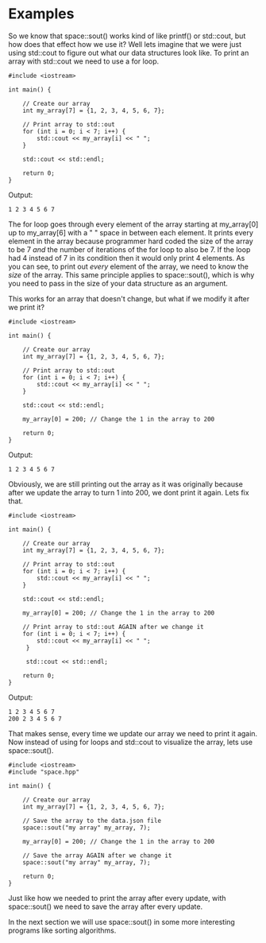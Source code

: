 # Examples

So we know that space::sout() works kind of like printf() or std::cout, 
but how does that effect how we use it? Well lets imagine that we were 
just using std::cout to figure out what our data structures look like. 
To print an array with std::cout we need to use a for loop.

	#include <iostream>
	
	int main() {
		
		// Create our array
		int my_array[7] = {1, 2, 3, 4, 5, 6, 7};
		
		// Print array to std::out
		for (int i = 0; i < 7; i++) {
			std::cout << my_array[i] << " ";
	    }
		
	    std::cout << std::endl;
		
		return 0;
	}

Output: 

	1 2 3 4 5 6 7

The for loop goes through every element of the array starting at my_array[0] 
up to my_array[6] with a " " space in between each element. It prints 
every element in the array because programmer hard coded the size of the 
array to be 7 *and* the number of iterations of the for loop to also be 7. 
If the loop had 4 instead of 7 in its condition then it would only 
print 4 elements. As you can see, to print out *every* element of the array, 
we need to know the *size* of the array. This same principle applies to 
space::sout(), which is why you need to pass in the size of your data 
structure as an argument. 

This works for an array that doesn't change, but what if we modify it 
after we print it?

	#include <iostream>
	
	int main() {
		
		// Create our array
		int my_array[7] = {1, 2, 3, 4, 5, 6, 7};
		
		// Print array to std::out
		for (int i = 0; i < 7; i++) {
			std::cout << my_array[i] << " ";
	    }
		
	    std::cout << std::endl;
		
	    my_array[0] = 200; // Change the 1 in the array to 200
		
		return 0;
	}

Output: 

	1 2 3 4 5 6 7

Obviously, we are still printing out the array as it was originally because 
after we update the array to turn 1 into 200, we dont print it again. Lets 
fix that.

	#include <iostream>
	
	int main() {
		
		// Create our array
		int my_array[7] = {1, 2, 3, 4, 5, 6, 7};
		
		// Print array to std::out
		for (int i = 0; i < 7; i++) {
			std::cout << my_array[i] << " ";
	    }
		
	    std::cout << std::endl;
		
	    my_array[0] = 200; // Change the 1 in the array to 200

		// Print array to std::out AGAIN after we change it
		for (int i = 0; i < 7; i++) {
			std::cout << my_array[i] << " ";
		 }
				
		 std::cout << std::endl;
			    
		return 0;
	}

Output:

	1 2 3 4 5 6 7
	200 2 3 4 5 6 7

That makes sense, every time we update our array we need to print it again. 
Now instead of using for loops and std::cout to visualize the array, lets 
use space::sout().

	#include <iostream>
	#include "space.hpp"
	
	int main() {
		
		// Create our array
		int my_array[7] = {1, 2, 3, 4, 5, 6, 7};
		
		// Save the array to the data.json file
		space::sout("my array" my_array, 7);
		
	    my_array[0] = 200; // Change the 1 in the array to 200

		// Save the array AGAIN after we change it
		space::sout("my array" my_array, 7);
			    
		return 0;
	}
	
Just like how we needed to print the array after every update, with 
space::sout() we need to save the array after every update.

In the next section we will use space::sout() in some more interesting 
programs like sorting algorithms.
